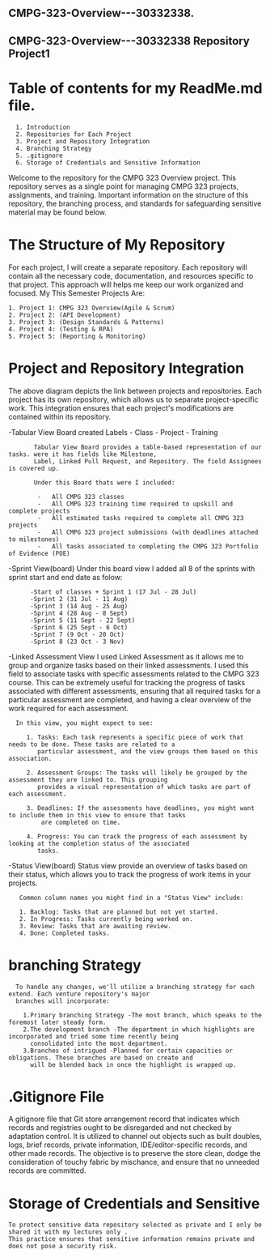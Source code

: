 ## CMPG-323-Overview---30332338.
## CMPG-323-Overview---30332338 Repository Project1

# Table of contents for my ReadMe.md file.

      1. Introduction
      2. Repositories for Each Project
      3. Project and Repository Integration
      4. Branching Strategy
      5. .gitignore
      6. Storage of Credentials and Sensitive Information
      
Welcome to the repository for the CMPG 323 Overview project. 
This repository serves as a single point for managing CMPG 323 projects, assignments, and training. 
Important information on the structure of this repository, the branching process, and standards for safeguarding sensitive 
material may be found below.

# The Structure of My Repository

   For each project, I will create a separate repository. Each repository will contain all the necessary code, 
   documentation, and resources specific to that project. This approach will helps me keep our work organized and focused.
    My This Semester Projects Are:
    
    1. Project 1: CMPG 323 Overview(Agile & Scrum)
    2. Project 2: (API Development)
    3. Project 3: (Design Standards & Patterns)
    4. Project 4: (Testing & RPA)
    5. Project 5: (Reporting & Monitoring)
  
# Project and Repository Integration 
      
     

   The above diagram depicts the link between projects and repositories. Each project has its own repository, which allows 
   us to separate project-specific work. This integration ensures that each project's modifications are contained within 
   its repository.
   
     
   -Tabular View Board
          created Labels
           -	Class
           -	Project
           -	Training
           
           Tabular View Board provides a table-based representation of our tasks. were it has fields like Milestone, 
           Label, Linked Pull Request, and Repository. The field Assignees is covered up.
           
           Under this Board thats were I included:
           
            -	All CMPG 323 classes
            -	All CMPG 323 training time required to upskill and complete projects
            -	All estimated tasks required to complete all CMPG 323 projects
            -	All CMPG 323 project submissions (with deadlines attached to milestones)
            -	All tasks associated to completing the CMPG 323 Portfolio of Evidence (POE)

  -Sprint View(board)
          Under this board view I added all 8 of the sprints with sprint start and end date as folow: 
        
          -Start of classes + Sprint 1 (17 Jul - 28 Jul)
          -Sprint 2 (31 Jul - 11 Aug)  
          -Sprint 3 (14 Aug - 25 Aug)
          -Sprint 4 (28 Aug - 8 Sept)
          -Sprint 5 (11 Sept - 22 Sept)
          -Sprint 6 (25 Sept - 6 Oct)
          -Sprint 7 (9 Oct - 20 Oct)
          -Sprint 8 (23 Oct - 3 Nov)
    
 -Linked Assessment View 
      I used Linked Assessment as it allows me to group and organize tasks based on their linked assessments.
      I used this field to associate tasks with specific assessments related to the CMPG 323 course.
      This can be extremely useful for tracking the progress of tasks associated with different assessments, ensuring that 
      all required tasks for a particular assessment are completed, and having a clear overview of the work required for 
      each assessment.

      In this view, you might expect to see:

         1. Tasks: Each task represents a specific piece of work that needs to be done. These tasks are related to a 
            particular assessment, and the view groups them based on this association.
         
         2. Assessment Groups: The tasks will likely be grouped by the assessment they are linked to. This grouping 
            provides a visual representation of which tasks are part of each assessment.
         
         3. Deadlines: If the assessments have deadlines, you might want to include them in this view to ensure that tasks 
             are completed on time.
         
         4. Progress: You can track the progress of each assessment by looking at the completion status of the associated 
            tasks.
         
 -Status View(board)
       Status view provide an overview of tasks based on their status, which allows you to track the progress of work 
       items in your projects.

       Common column names you might find in a "Status View" include:

       1. Backlog: Tasks that are planned but not yet started.
       2. In Progress: Tasks currently being worked on.
       3. Review: Tasks that are awaiting review.
       4. Done: Completed tasks.
       
  
# branching Strategy

      To handle any changes, we'll utilize a branching strategy for each extend. Each venture repository's major 
      branches will incorporate:
    
        1.Primary branching Strategy -The most branch, which speaks to the foremost later steady form.
        2.The development branch -The department in which highlights are incorporated and tried some time recently being 
          consolidated into the most department.
        3.Branches of intrigued -Planned for certain capacities or obligations. These branches are based on create and 
          will be blended back in once the highlight is wrapped up.

 # .Gitignore File

  A gitignore file that Git store arrangement record that indicates which records and registries ought to be disregarded 
  and not checked by adaptation control. It is utilized to channel out objects such as built doubles, logs, brief
  records, private information, IDE/editor-specific records, and other made records. The objective is to preserve the 
  store clean, dodge the consideration of touchy fabric by mischance, and ensure that no unneeded records are committed.

# Storage of Credentials and Sensitive

    To protect sensitive data repository selected as private and I only be shared it with my lectures only . 
    This practice ensures that sensitive information remains private and does not pose a security risk.
